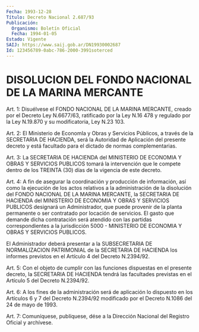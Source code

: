 ```yaml
---
Fecha: 1993-12-28
Título: Decreto Nacional 2.687/93
Publicación:
  Organismo: Boletín Oficial
  Fecha: 1994-01-05
Estado: Vigente
SAIJ: https://www.saij.gob.ar/DN19930002687
Id: 123456789-0abc-786-2000-3991soterced
---
```

# DISOLUCION DEL FONDO NACIONAL DE LA MARINA MERCANTE

<a id="1"></a>
Art.  1:  Disuélvese  el FONDO NACIONAL DE LA MARINA MERCANTE, creado por el Decreto Ley N.6677/63,  ratificado  por  la Ley  N.16 478  y  regulado  por la Ley N.19.870 y su modificatoria, Ley  N.23 103.

<a id="2"></a>
Art. 2: El Ministerio de EconomIa y Obras y Servicios Públicos, a través  de  la  SECRETARIA  DE  HACIENDA,  será  la  Autoridad de Aplicación  del  presente decreto y está facultado para el  dictado de normas complementarias.

<a id="3"></a>
Art. 3: La SECRETARIA DE HACIENDA del MINISTERIO DE ECONOMIA Y OBRAS  Y  SERVICIOS  PUBLICOS tomará la intervención que le compete dentro de los TREINTA  (30)  días  de  la vigencia de este decreto.

<a id="4"></a>
Art.  4:  A  fin  de  asegurar la coordinación y producción de información, así como la ejecución  de  los  actos  relativos  a la administración  de  la  disolución  del FONDO NACIONAL DE LA MARINA MERCANTE, la SECRETARIA DE HACIENDA del  MINISTERIO  DE  ECONOMIA Y OBRAS  Y  SERVICIOS PUBLICOS designará un Administrador, que  puede provenir de  la  planta permanente o ser contratado por locación de servicios. El gasto  que  demande  dicha contratación será atendido con  las  partidas  correspondientes  a   la  jurisdicción  5000  - MINISTERIO    DE  ECONOMIA  Y  OBRAS  Y  SERVICIOS    PUBLICOS.

El  Administrador    deberá    presentar  a  la  SUBSECRETARIA  DE NORMALIZACION  PATRIMONIAL  de  la  SECRETARIA    DE  HACIENDA  los informes   previstos  en  el  Artículo  4  del  Decreto  N.2394/92.

<a id="5"></a>
Art.  5: Con el objeto de cumplir con las funciones dispuestas en el presente  decreto,  la  SECRETARIA  DE  HACIENDA  tendrá  las facultades  previstas  en  el  Artículo  5  del  Decreto N.2394/92.

<a id="6"></a>
Art. 6: A los fines de la administración será de aplicación lo dispuesto  en  los Artículos 6 y 7 del Decreto N.2394/92 modificado por el Decreto N.1086 del 24 de mayo de 1993.

<a id="7"></a>
Art.  7: Comuníquese, publíquese, dése a la Dirección Nacional del Registro Oficial y archívese.